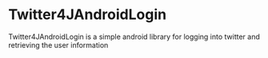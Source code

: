 Twitter4JAndroidLogin
=====================

Twitter4JAndroidLogin is a simple android library for logging into twitter and retrieving the user information 
